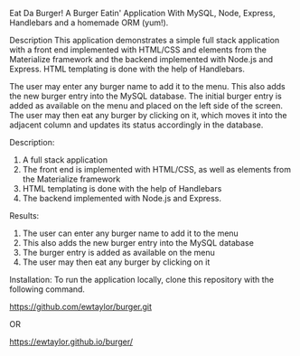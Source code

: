 Eat Da Burger!
A Burger Eatin' Application With MySQL, Node, Express, Handlebars and a homemade ORM (yum!).

Description
This application demonstrates a simple full stack application with a front end implemented with HTML/CSS and elements from the Materialize framework and the backend implemented with Node.js and Express. HTML templating is done with the help of Handlebars.

The user may enter any burger name to add it to the menu. This also adds the new burger entry into the MySQL database. The initial burger entry is added as available on the menu and placed on the left side of the screen. The user may then eat any burger by clicking on it, which moves it into the adjacent column and updates its status accordingly in the database.


Description:
1) A full stack application 
2) The front end is implemented with HTML/CSS, as well as elements from the Materialize framework 
3) HTML templating is done with the help of Handlebars
4) The backend implemented with Node.js and Express. 

Results:
1) The user can enter any burger name to add it to the menu
2) This also adds the new burger entry into the MySQL database
3) The burger entry is added as available on the menu
4) The user may then eat any burger by clicking on it


Installation:
To run the application locally,  clone this repository with the following command.

https://github.com/ewtaylor/burger.git

OR

https://ewtaylor.github.io/burger/
